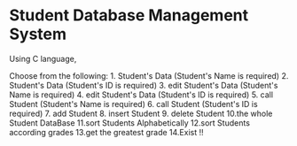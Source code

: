 # Student Database Management System

Using C language,  
  
Choose from the following:
        1. Student's Data      (Student's Name is required)
        2. Student's Data      (Student's ID is required)
        3. edit Student's Data (Student's Name is required)
        4. edit Student's Data (Student's ID is required)
        5. call Student        (Student's Name is required)
        6. call Student        (Student's ID is required)
        7. add Student
        8. insert Student
        9. delete Student
        10.the whole Student DataBase
        11.sort Students Alphabetically
        12.sort Students according grades
        13.get the greatest grade
        14.Exist !!
        
        
